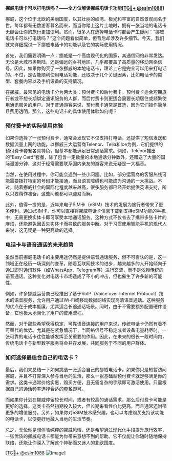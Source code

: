 **挪威电话卡可以打电话吗？——全方位解读挪威电话卡功能[[TG💪+ @esim1088](https://t.me/s/esim1088)]**

挪威，这个位于北欧的美丽国度，以其壮丽的峡湾、极光和丰富的自然景观闻名于世。每年都有无数游客慕名而来，而当你踏上这片土地时，拥有一张当地的电话卡无疑会让你的旅行更加便利。然而，很多人在选择电话卡时都会产生疑问：“挪威电话卡可以打电话吗？”这个问题看似简单，但背后却涉及许多细节。今天，我们就来详细探讨一下挪威电话卡的功能以及它的实际使用情况。

首先，我们需要明确一点：挪威是一个高度现代化的国家，其通信网络非常发达。无论是大城市奥斯陆，还是偏远的乡村地区，几乎都覆盖了高质量的移动网络信号。因此，如果你购买了一张挪威的本地电话卡，理论上它是完全可以用来打电话的。不过，是否能顺利使用电话功能，还取决于几个关键因素，比如电话卡的类型、套餐内容以及手机设备的支持情况。

在挪威，最常见的电话卡分为两大类：预付费卡和后付费卡。预付费卡适合短期旅行者或不想长期绑定通讯服务的人群，而后付费卡则更适合需要长期居住或频繁使用通讯服务的用户。对于普通游客来说，预付费卡通常是首选，因为它们操作简单且费用透明。那么，这些电话卡的具体使用体验如何呢？

### **预付费卡的实际使用体验**

如果你选择了一张预付费卡，通常会发现它不仅支持打电话，还提供了短信发送和数据流量上网的功能。以挪威三大运营商Telenor、Telia和Ice为例，它们提供的预付费卡套餐各具特色，但基本都能满足日常通话需求。例如，Telenor推出的“Easy Card”套餐，除了包含一定数量的本地通话分钟数外，还赠送了大量的国际漫游分钟，这对于经常需要联系国内亲友的游客来说无疑是一大福音。

当然，在使用过程中，你可能会遇到一些小问题。比如，部分运营商的客服热线可能需要拨打特定的号码才能接通，而且语言障碍也可能成为沟通的一大挑战。不过，随着挪威社会的国际化程度越来越高，很多服务都已经开始提供英语支持，所以只要稍作准备，这些问题都可以迎刃而解。

此外，值得一提的是，近年来电子SIM卡（eSIM）技术的发展为旅行者带来了更多便利。通过eSIM卡，你可以直接将挪威电话卡信息下载到支持eSIM功能的手机中，无需更换实体卡即可享受本地通话服务。这种方式不仅省去了携带多张卡片的麻烦，还能避免因丢失实体卡而导致的服务中断。对于习惯使用智能手机的现代人来说，这无疑是一种更高效的选择。

### **电话卡与语音通话的未来趋势**

虽然当前挪威电话卡的主要用途仍然是提供语音通话服务，但不可否认的是，这一领域正在经历一场深刻的变革。随着互联网技术的进步，越来越多的人开始倾向于通过即时通讯软件（如WhatsApp、Telegram等）进行交流，而不是依赖传统的语音通话。这种变化对电话卡市场造成了不小的冲击，但也催生了许多新的可能性。

例如，许多挪威运营商已经推出了基于VoIP（Voice over Internet Protocol）技术的语音服务，允许用户通过Wi-Fi或移动数据网络实现高清语音通话。这种服务的优点在于成本低廉，尤其适合长途通话场景。同时，由于不需要额外配置硬件设备，它也极大地简化了用户的使用流程。

然而，对于那些希望获得稳定、可靠语音连接的用户来说，传统电话卡仍然有着不可替代的优势。尤其是在紧急情况下，当网络信号不稳定或者设备电量耗尽时，一张可靠的电话卡往往能够发挥至关重要的作用。因此，在未来的很长一段时间内，传统电话卡与新型数字服务将会并存发展，共同服务于不同的用户群体。

### **如何选择最适合自己的电话卡？**

最后，我们来总结一下如何挑选一张适合自己的挪威电话卡。如果你只是短暂访问挪威，并且不打算深入参与当地的生活，那么一张基础型预付费卡就足够满足你的需求。这类卡通常价格实惠，购买方便，且无需复杂的手续即可激活使用。只需根据自己的通话频率选择合适的套餐即可。

而如果你计划在挪威停留较长时间，或者有较高的通话需求，那么后付费卡可能是更好的选择。这类卡虽然初期投入较大，但长期来看性价比更高，而且通常还附带更多的增值服务。另外，如果你对eSIM技术感兴趣，也可以考虑购买支持该功能的电话卡，以便更好地融入当地的生活节奏。

总之，无论你是想体验纯粹的挪威风情，还是希望通过现代化手段提升旅行效率，一张优质的挪威电话卡都能为你带来意想不到的帮助。它不仅能让你随时随地保持联络，还能让你深入了解这个神秘而又迷人的北欧国度。

[[TG💪+ @esim1088](https://t.me/s/esim1088) ![Image](https://i.postimg.cc/4NQfJmqS/Snipaste-2025-05-13-00-14-12.png)]